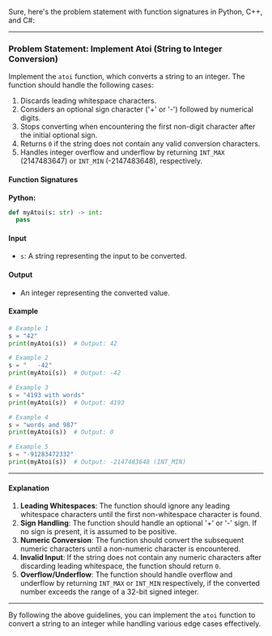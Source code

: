Sure, here's the problem statement with function signatures in Python, C++, and C#:

---

### Problem Statement: Implement Atoi (String to Integer Conversion)

Implement the `atoi` function, which converts a string to an integer. The function should handle the following cases:

1. Discards leading whitespace characters.
2. Considers an optional sign character ('+' or '-') followed by numerical digits.
3. Stops converting when encountering the first non-digit character after the initial optional sign.
4. Returns `0` if the string does not contain any valid conversion characters.
5. Handles integer overflow and underflow by returning `INT_MAX` (2147483647) or `INT_MIN` (-2147483648), respectively.

#### Function Signatures

**Python:**

```python
def myAtoi(s: str) -> int:
  pass
```


#### Input

- `s`: A string representing the input to be converted.

#### Output

- An integer representing the converted value.

#### Example

```python
# Example 1
s = "42"
print(myAtoi(s))  # Output: 42

# Example 2
s = "   -42"
print(myAtoi(s))  # Output: -42

# Example 3
s = "4193 with words"
print(myAtoi(s))  # Output: 4193

# Example 4
s = "words and 987"
print(myAtoi(s))  # Output: 0

# Example 5
s = "-91283472332"
print(myAtoi(s))  # Output: -2147483648 (INT_MIN)
```

---

#### Explanation

1. **Leading Whitespaces**: The function should ignore any leading whitespace characters until the first non-whitespace character is found.
2. **Sign Handling**: The function should handle an optional '+' or '-' sign. If no sign is present, it is assumed to be positive.
3. **Numeric Conversion**: The function should convert the subsequent numeric characters until a non-numeric character is encountered.
4. **Invalid Input**: If the string does not contain any numeric characters after discarding leading whitespace, the function should return `0`.
5. **Overflow/Underflow**: The function should handle overflow and underflow by returning `INT_MAX` or `INT_MIN` respectively, if the converted number exceeds the range of a 32-bit signed integer.

---

By following the above guidelines, you can implement the `atoi` function to convert a string to an integer while handling various edge cases effectively.
